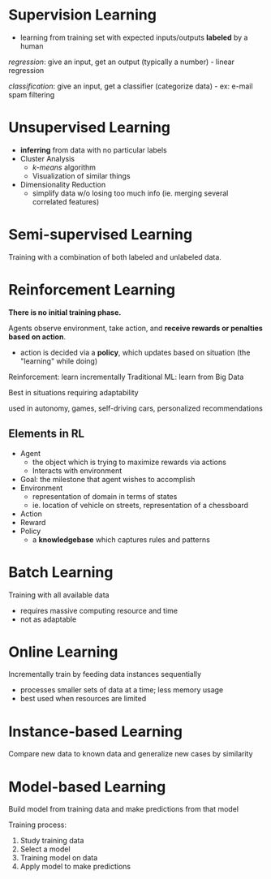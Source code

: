 # Supervision Learning
- learning from training set with expected inputs/outputs **labeled** by a human

*regression*: give an input, get an output (typically a number)
	- linear regression
 
*classification*: give an input, get a classifier (categorize data)
	- ex: e-mail spam filtering

# Unsupervised Learning
- **inferring** from data with no particular labels
- Cluster Analysis
	- *k-means* algorithm
	- Visualization of similar things
- Dimensionality Reduction
	- simplify data w/o losing too much info (ie. merging several correlated features)

# Semi-supervised Learning
Training with a combination of both labeled and unlabeled data.

# Reinforcement Learning
**There is no initial training phase.**

Agents observe environment, take action, and **receive rewards or penalties based on action**.
- action is decided via a **policy**, which updates based on situation (the "learning" while doing)

Reinforcement: learn incrementally
Traditional ML: learn from Big Data

Best in situations requiring adaptability

used in autonomy, games, self-driving cars, personalized recommendations

## Elements in RL
- Agent
	- the object which is trying to maximize rewards via actions
	- Interacts with environment
- Goal: the milestone that agent wishes to accomplish
- Environment
	- representation of domain in terms of states
	- ie. location of vehicle on streets, representation of a chessboard
- Action
- Reward
- Policy
	- a **knowledgebase** which captures rules and patterns

# Batch Learning
Training with all available data
- requires massive computing resource and time
- not as adaptable

# Online Learning
Incrementally train by feeding data instances sequentially
- processes smaller sets of data at a time; less memory usage
- best used when resources are limited

# Instance-based Learning
Compare new data to known data and generalize new cases by similarity

# Model-based Learning
Build model from training data and make predictions from that model

Training process:
1. Study training data
2. Select a model
3. Training model on data
4. Apply model to make predictions